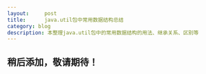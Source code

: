 ```yaml
---
layout:     post
title:      java.util包中常用数据结构总结
category: blog
description: 本整理java.util包中的常用数据结构的用法、继承关系、区别等
---
```


## 稍后添加，敬请期待！